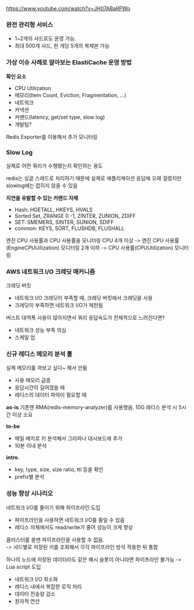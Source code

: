 https://www.youtube.com/watch?v=JH07ABaRPWo

### 완전 관리형 서비스
- 1~2개의 샤드로도 운영 가능.
- 최대 500개 샤드, 한 개당 5개의 복제본 가능

### 가상 이슈 사례로 알아보는 ElastiCache 운영 방법
**확인 요소**
- CPU Utilization
- 메모리(Item Count, Eviction, Fragmentation, ...)
- 네트워크
- 커넥션
- 커맨드(latency, get/set type, slow log)
- 개발팀?

Redis Exporter를 이용해서 추가 모니터링

### Slow Log
실제로 어떤 쿼리가 수행됐는지 확인하는 용도

redis는 싱글 스레드로 처리하기 때문에
실제로 애플리케이션 응답에 오래 걸렸지만 slowlog에는 잡히지 않을 수 있음

**지연을 유발할 수 있는 커맨드 자제**
- Hash: HGETALL, HKEYS, HVALS
- Sorted Set, ZRANGE 0 -1, ZINTER, ZUNION, ZDIFF
- SET: SMEMERS, SINTER, SUNION, SDIFF
- common: KEYS, SORT, FLUSHDB, FLUSHALL

엔진 CPU 사용률과 CPU 사용률을 모니터링
CPU 4개 이상 -> 엔진 CPU 사용률 (EngineCPUUilization) 모디터링
2개 이하 -> CPU 사용률(CPUUtilization) 모니터링

### AWS 네트워크 I/O 크레딧 매커니즘
크레딧 버킷
- 네트워크 I/O 크레딧이 부족할 때, 크레딧 버킷에서 크레딧을 사용
- 크레딧이 부족하면 네트워크 I/O가 제한됨

버스트 대역폭 사용이 많아지면서 쿼리 응답속도가 전체적으로 느려진다면?
- 네트워크 성능 부족 의심
- 스케일 업

### 신규 레디스 메모리 분석 툴
실제 메모리를 까보고 싶다~ 해서 만듦

- 사용 메모리 급증
- 응답시간이 길어졌을 때
- 레디스의 데이터 파악이 필요할 때

**as-is**
기존엔 RMA(redis-memory-analyzer)를 사용했음. 10G 레디스 분석 시 5시간 이상 소요

**to-be**
- 매일 배치로 키 분석해서 그라파나 대시보드에 추가
- 10분 이내 분석

**intro.**
- key, type, size, size ratio, ttl 등을 확인
- prefix별 분석


### 성능 향상 시나리오
네트워크 I/O를 줄이기 위해 파이프라인 도입
- 파이프라인을 사용하면 네트워크 I/O를 줄일 수 있음
- 레디스 자체에서도 read/write가 줄어 성능이 크게 향상

클러스터를 쓸땐 파이프라인을 사용할 수 없음.  
-> 샤드별로 저장된 키를 조회해서 각각 파이프라인 방식 적용한 뒤 통합

하나의 노드에 저장된 데이터라도 같은 해시 슬롯이 아니라면 파이프라인 불가능
-> Lua script 도입
- 네트워크 I/O 최소화
- 레디스 내에서 복잡한 로직 처리
- 데이터 전송량 감소
- 원자적 연산
